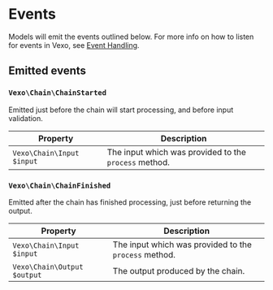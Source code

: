 # Events

Models will emit the events outlined below. For more info on how to listen for events in Vexo, see [Event Handling](../advanced/event-handling.md).

## Emitted events

### `Vexo\Chain\ChainStarted`

Emitted just before the chain will start processing, and before input validation.

| Property                  | Description                                           |
| ------------------------- | ----------------------------------------------------- |
| `Vexo\Chain\Input $input` | The input which was provided to the `process` method. |

### `Vexo\Chain\ChainFinished`

Emitted after the chain has finished processing, just before returning the output.

| Property                    | Description                                           |
| --------------------------- | ----------------------------------------------------- |
| `Vexo\Chain\Input $input`   | The input which was provided to the `process` method. |
| `Vexo\Chain\Output $output` | The output produced by the chain.                     |
